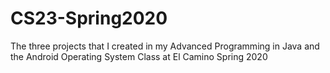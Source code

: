 # CS23-Spring2020
The three projects that I created in my Advanced Programming in Java and the Android Operating System Class at El Camino Spring 2020
